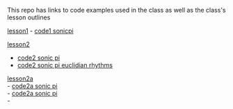 This repo has links to code examples used in the class as well as the class's lesson outlines

[lesson1](lesson1.md) - [code1 sonicpi](code/sonicPi/code1_sp.rb)

[lesson2](lesson2.md) 
- [code2 sonic pi](code/sonicPi/code2_sp.rb)
- [code2 sonic pi euclidian rhythms](code/sonicPi/code2_sp_euclidians.rb)  

[lesson2a](lesson2a.md)  
    - [code2a sonic pi](code/sonicPi/code2a_sp_1.rb)  
    - [code2a sonic pi](code/sonicPi/code2a_sp_2.rb)  
    - 